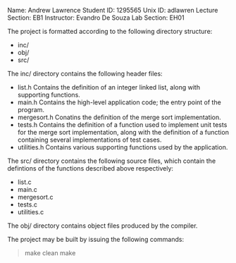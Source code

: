 Name: Andrew Lawrence
Student ID: 1295565
Unix ID: adlawren
Lecture Section: EB1
Instructor: Evandro De Souza
Lab Section: EH01

The project is formatted according to the following directory structure:

- inc/
- obj/
- src/

The inc/ directory contains the following header files:

- list.h
  Contains the definition of an integer linked list, along with supporting functions.
- main.h
  Contains the high-level application code; the entry point of the program.
- mergesort.h
  Conatins the definition of the merge sort implementation.
- tests.h
  Contains the definition of a function used to implement unit tests for the merge sort implementation, along with the definition of a function containing several implementations of test cases.
- utilities.h
  Contains various supporting functions used by the application.

The src/ directory contains the following source files, which contain the defintions of the functions described above respectively:

- list.c
- main.c
- mergesort.c
- tests.c
- utilities.c

The obj/ directory contains object files produced by the compiler.

The project may be built by issuing the following commands:

>make clean
>make
